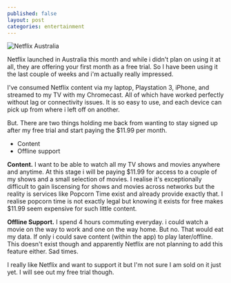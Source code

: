 ```yaml
---
published: false
layout: post
categories: entertainment
---
```


![Netflix Australia](https://cloud.githubusercontent.com/assets/1730420/6911731/449fbdb8-d7b0-11e4-866d-9abbc03b7e24.jpg)

Netflix launched in Australia this month and while i didn't plan on using it at all, they are offering your first month as a free trial. So I have been using it the last couple of weeks and i'm actually really impressed.

I've consumed Netflix content via my laptop, Playstation 3, iPhone, and streamed to my TV with my Chromecast. All of which have worked perfectly without lag or connectivity issues. It is so easy to use, and each device can pick up from where i left off on another.

But. There are two things holding me back from wanting to stay signed up after my free trial and start paying the $11.99 per month. 

- Content
- Offline support

**Content.** I want to be able to watch all my TV shows and movies anywhere and anytime. At this stage i will be paying $11.99 for access to a couple of my shows and a small selection of movies. I realise it's exceptionally difficult to gain liscensing for shows and movies across networks but the reality is services like Popcorn Time exist and already provide exactly that. I realise popcorn time is not exactly legal but knowing it exists for free makes $11.99 seem expensive for such little content.

**Offline Support.** I spend 4 hours commuting everyday. i could watch a movie on the way to work and one on the way home. But no. That would eat my data. If only i could save content (within the app) to play later/offline. This doesn't exist though and apparently Netflix are not planning to add this feature either. Sad times.

I really like Netflix and want to support it but I'm not sure I am sold on it just yet. I will see out my free trial though.
